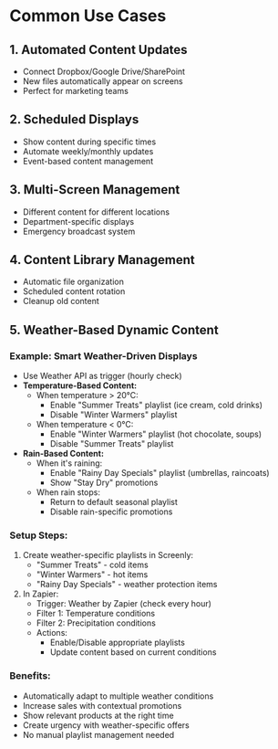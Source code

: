 # Common Use Cases

## 1. Automated Content Updates

- Connect Dropbox/Google Drive/SharePoint
- New files automatically appear on screens
- Perfect for marketing teams

## 2. Scheduled Displays

- Show content during specific times
- Automate weekly/monthly updates
- Event-based content management

## 3. Multi-Screen Management

- Different content for different locations
- Department-specific displays
- Emergency broadcast system

## 4. Content Library Management

- Automatic file organization
- Scheduled content rotation
- Cleanup old content

## 5. Weather-Based Dynamic Content

### Example: Smart Weather-Driven Displays

- Use Weather API as trigger (hourly check)
- **Temperature-Based Content:**
  - When temperature > 20°C:
    - Enable "Summer Treats" playlist (ice cream, cold drinks)
    - Disable "Winter Warmers" playlist
  - When temperature < 0°C:
    - Enable "Winter Warmers" playlist (hot chocolate, soups)
    - Disable "Summer Treats" playlist
- **Rain-Based Content:**
  - When it's raining:
    - Enable "Rainy Day Specials" playlist (umbrellas, raincoats)
    - Show "Stay Dry" promotions
  - When rain stops:
    - Return to default seasonal playlist
    - Disable rain-specific promotions

### Setup Steps:

1. Create weather-specific playlists in Screenly:
   - "Summer Treats" - cold items
   - "Winter Warmers" - hot items
   - "Rainy Day Specials" - weather protection items
2. In Zapier:
   - Trigger: Weather by Zapier (check every hour)
   - Filter 1: Temperature conditions
   - Filter 2: Precipitation conditions
   - Actions:
     - Enable/Disable appropriate playlists
     - Update content based on current conditions

### Benefits:

- Automatically adapt to multiple weather conditions
- Increase sales with contextual promotions
- Show relevant products at the right time
- Create urgency with weather-specific offers
- No manual playlist management needed
